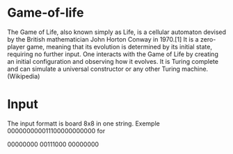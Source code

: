 # Game-of-life
The Game of Life, also known simply as Life, is a cellular automaton devised by the British mathematician John Horton Conway in 1970.[1] It is a zero-player game, meaning that its evolution is determined by its initial state, requiring no further input. One interacts with the Game of Life by creating an initial configuration and observing how it evolves. It is Turing complete and can simulate a universal constructor or any other Turing machine.(Wikipedia)
# Input
The input formatt is board 8x8 in one string.
Exemple 000000000011100000000000 for 

00000000
00111000
00000000
